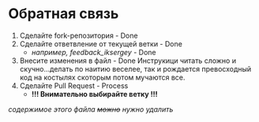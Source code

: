 # Обратная связь 
1. Сделайте fork-репозитория - Done
2. Сделайте ответвление от текущей ветки - Done
   - *например, feedback_iksergey* - Done
3. Внесите изменения в файл - Done
Инструкици читать сложно и скучно...делать по наитию веселее, так и рождается превосходный код на костылях скоторым потом мучаются все.
4. Сделайте Pull Request - Process
   - **!!! Внимательно выбирайте ветку !!!** 

*содержимое этого файла ~~можно~~ нужно удалить*
